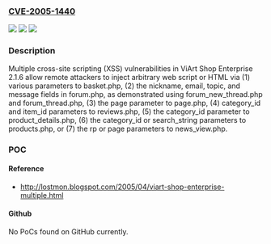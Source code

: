 ### [CVE-2005-1440](https://cve.mitre.org/cgi-bin/cvename.cgi?name=CVE-2005-1440)
![](https://img.shields.io/static/v1?label=Product&message=n%2Fa&color=blue)
![](https://img.shields.io/static/v1?label=Version&message=n%2Fa&color=blue)
![](https://img.shields.io/static/v1?label=Vulnerability&message=n%2Fa&color=brighgreen)

### Description

Multiple cross-site scripting (XSS) vulnerabilities in ViArt Shop Enterprise 2.1.6 allow remote attackers to inject arbitrary web script or HTML via (1) various parameters to basket.php, (2) the nickname, email, topic, and message fields in forum.php, as demonstrated using forum_new_thread.php and forum_thread.php, (3) the page parameter to page.php, (4) category_id and item_id parameters to reviews.php, (5) the category_id parameter to product_details.php, (6) the category_id or search_string parameters to products.php, or (7) the rp or page parameters to news_view.php.

### POC

#### Reference
- http://lostmon.blogspot.com/2005/04/viart-shop-enterprise-multiple.html

#### Github
No PoCs found on GitHub currently.

